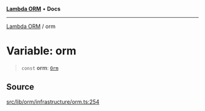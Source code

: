[**Lambda ORM**](../README.md) • **Docs**

***

[Lambda ORM](../README.md) / orm

# Variable: orm

> `const` **orm**: [`Orm`](../classes/Orm.md)

## Source

[src/lib/orm/infrastructure/orm.ts:254](https://github.com/lambda-orm/lambdaorm/blob/e088a13668d4c76ed97a2e183e8be7b4067f2f34/src/lib/orm/infrastructure/orm.ts#L254)
